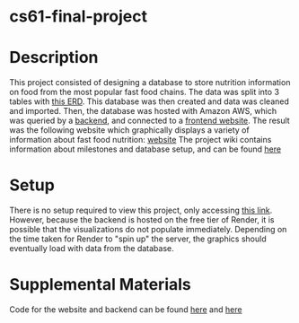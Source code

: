 # cs61-final-project

# Description
This project consisted of designing a database to store nutrition information on food from the most popular fast food chains. 
The data was split into 3 tables with [this ERD](https://github.com/wbalkan/cs61-final-project/wiki/Dataset-ERD). 
This database was then created and data was cleaned and imported. Then, the database was hosted with Amazon AWS, which was queried 
by a [backend](https://github.com/wbalkan/fastfood-backend), and connected to a [frontend website](https://github.com/wbalkan/fastfood-nutrition-site). 
The result was the following website which graphically displays a variety of information about fast food nutrition: 
[website](https://fastfood-nutrition-site.vercel.app)
The project wiki contains information about milestones and database setup, and can be found [here](https://github.com/wbalkan/cs61-final-project/wiki)

# Setup
There is no setup required to view this project, only accessing [this link](https://fastfood-nutrition-site.vercel.app).
However, because the backend is hosted on the free tier of Render, it is possible that the visualizations do not populate immediately.
Depending on the time taken for Render to "spin up" the server, the graphics should eventually load with data from the database.

# Supplemental Materials
Code for the website and backend can be found [here](https://github.com/wbalkan/fastfood-nutrition-site) and [here](https://github.com/wbalkan/fastfood-backend)
